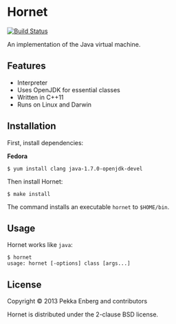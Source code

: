 # Hornet

[![Build Status](https://secure.travis-ci.org/penberg/hornet.png?branch=master)](http://travis-ci.org/penberg/hornet)

An implementation of the Java virtual machine.

## Features

* Interpreter
* Uses OpenJDK for essential classes
* Written in C++11
* Runs on Linux and Darwin

## Installation

First, install dependencies:

**Fedora**

```
$ yum install clang java-1.7.0-openjdk-devel
```

Then install Hornet:

```
$ make install
```

The command installs an executable ``hornet`` to ``$HOME/bin``.

## Usage

Hornet works like ``java``:

```
$ hornet
usage: hornet [-options] class [args...]
```

## License

Copyright © 2013 Pekka Enberg and contributors

Hornet is distributed under the 2-clause BSD license.

